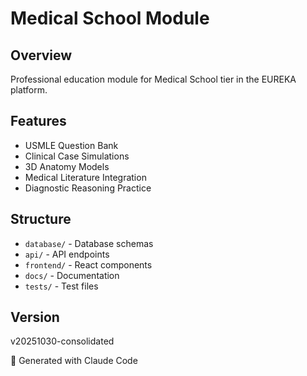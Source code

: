 # Medical School Module

## Overview
Professional education module for Medical School tier in the EUREKA platform.

## Features
- USMLE Question Bank
- Clinical Case Simulations
- 3D Anatomy Models
- Medical Literature Integration
- Diagnostic Reasoning Practice

## Structure
- `database/` - Database schemas
- `api/` - API endpoints
- `frontend/` - React components
- `docs/` - Documentation
- `tests/` - Test files

## Version
v20251030-consolidated

🤖 Generated with Claude Code

